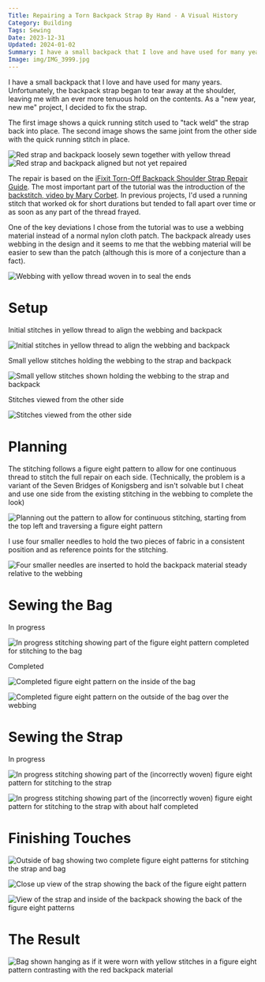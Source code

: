 ```yaml
---
Title: Repairing a Torn Backpack Strap By Hand - A Visual History
Category: Building
Tags: Sewing
Date: 2023-12-31
Updated: 2024-01-02
Summary: I have a small backpack that I love and have used for many years. Unfortunately, the backpack strap began to tear away at the shoulder, leaving me with an ever more tenuous hold on the contents. As a "new year, new me" project, I decided to fix the strap.
Image: img/IMG_3999.jpg
---
```


I have a small backpack that I love and have used for many years.
Unfortunately, the backpack strap began to tear away at the shoulder, leaving
me with an ever more tenuous hold on the contents. As a "new year, new me"
project, I decided to fix the strap.

The first image shows a quick running stitch used to "tack weld" the strap back
into place. The second image shows the same joint from the other side with the
quick running stitch in place.

![Red strap and backpack loosely sewn together with yellow thread]({attach}/img/IMG_3977.jpg)
![Red strap and backpack aligned but not yet repaired]({attach}/img/IMG_3976.jpg)

The repair is based on the
[iFixit Torn-Off Backpack Shoulder Strap Repair Guide](https://www.ifixit.com/Guide/Torn-Off+Backpack+Shoulder+Strap+Repair/40140).
The most important part of the tutorial was the introduction of the
[backstitch, video by Mary Corbet](https://www.youtube.com/watch?v=rZ_wVC84UmM).
In previous projects, I'd used a running stitch that worked ok for short
durations but tended to fall apart over time or as soon as any part of the
thread frayed.

One of the key deviations I chose from the tutorial was to use a webbing
material instead of a normal nylon cloth patch. The backpack already uses
webbing in the design and it seems to me that the webbing material will be
easier to sew than the patch (although this is more of a conjecture than a
fact).

![Webbing with yellow thread woven in to seal the ends]({attach}/img/IMG_3975.jpg)

# Setup

Initial stitches in yellow thread to align the webbing and backpack

![Initial stitches in yellow thread to align the webbing and backpack]({attach}/img/IMG_3979.jpg)

Small yellow stitches holding the webbing to the strap and backpack

![Small yellow stitches shown holding the webbing to the strap and backpack]({attach}/img/IMG_3982.jpg)

Stitches viewed from the other side

![Stitches viewed from the other side]({attach}/img/IMG_3981.jpg)

# Planning

The stitching follows a figure eight pattern to allow for one continuous thread
to stitch the full repair on each side. (Technically, the problem is a variant
of the Seven Bridges of Konigsberg and isn't solvable but I cheat and use one
side from the existing stitching in the webbing to complete the look)

![Planning out the pattern to allow for continuous stitching, starting from the top left and traversing a figure eight pattern]({attach}/img/IMG_3983.jpg)

I use four smaller needles to hold the two pieces of fabric in a consistent
position and as reference points for the stitching.

![Four smaller needles are inserted to hold the backpack material steady relative to the webbing]({attach}/img/IMG_3984.jpg)

# Sewing the Bag

In progress

![In progress stitching showing part of the figure eight pattern completed for stitching to the bag]({attach}/img/IMG_3990.jpg)

Completed

![Completed figure eight pattern on the inside of the bag]({attach}/img/IMG_3991.jpg)

![Completed figure eight pattern on the outside of the bag over the webbing]({attach}/img/IMG_3992.jpg)

# Sewing the Strap

In progress

![In progress stitching showing part of the (incorrectly woven) figure eight pattern for stitching to the strap]({attach}/img/IMG_3993.jpg)

![In progress stitching showing part of the (incorrectly woven) figure eight pattern for stitching to the strap with about half completed]({attach}/img/IMG_3994.jpg)

# Finishing Touches

![Outside of bag showing two complete figure eight patterns for stitching the strap and bag]({attach}/img/IMG_3995.jpg)

![Close up view of the strap showing the back of the figure eight pattern]({attach}/img/IMG_3996.jpg)

![View of the strap and inside of the backpack showing the back of the figure eight patterns]({attach}/img/IMG_3997.jpg)

# The Result

![Bag shown hanging as if it were worn with yellow stitches in a figure eight pattern contrasting with the red backpack material]({attach}/img/IMG_3999.jpg)
